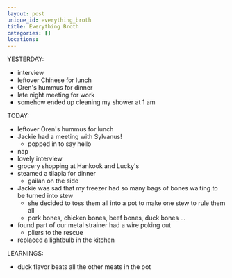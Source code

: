 ```yaml
---
layout: post
unique_id: everything_broth
title: Everything Broth
categories: []
locations: 
---
```


YESTERDAY:
* interview
* leftover Chinese for lunch
* Oren's hummus for dinner
* late night meeting for work
* somehow ended up cleaning my shower at 1 am

TODAY:
* leftover Oren's hummus for lunch
* Jackie had a meeting with Sylvanus!
  * popped in to say hello
* nap
* lovely interview
* grocery shopping at Hankook and Lucky's
* steamed a tilapia for dinner
  * gailan on the side
* Jackie was sad that my freezer had so many bags of bones waiting to be turned into stew
  * she decided to toss them all into a pot to make one stew to rule them all
  * pork bones, chicken bones, beef bones, duck bones ...
* found part of our metal strainer had a wire poking out
  * pliers to the rescue
* replaced a lightbulb in the kitchen
 
LEARNINGS:
* duck flavor beats all the other meats in the pot
